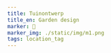```yaml
---
title: Tuinontwerp
title_en: Garden design
marker: 🌳
marker_img: ./static/img/m1.png
tags: location_tag
---
```

